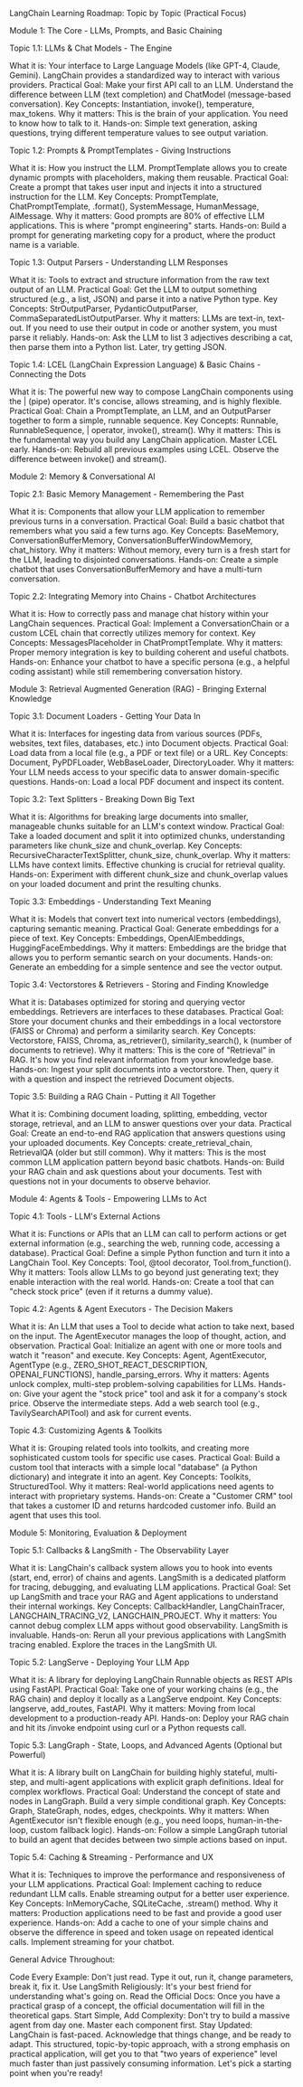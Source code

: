 LangChain Learning Roadmap: Topic by Topic (Practical Focus)

Module 1: The Core - LLMs, Prompts, and Basic Chaining

Topic 1.1: LLMs & Chat Models - The Engine

What it is: Your interface to Large Language Models (like GPT-4, Claude, Gemini). LangChain provides a standardized way to interact with various providers.
Practical Goal: Make your first API call to an LLM. Understand the difference between LLM (text completion) and ChatModel (message-based conversation).
Key Concepts: Instantiation, invoke(), temperature, max_tokens.
Why it matters: This is the brain of your application. You need to know how to talk to it.
Hands-on: Simple text generation, asking questions, trying different temperature values to see output variation.

Topic 1.2: Prompts & PromptTemplates - Giving Instructions

What it is: How you instruct the LLM. PromptTemplate allows you to create dynamic prompts with placeholders, making them reusable.
Practical Goal: Create a prompt that takes user input and injects it into a structured instruction for the LLM.
Key Concepts: PromptTemplate, ChatPromptTemplate, .format(), SystemMessage, HumanMessage, AIMessage.
Why it matters: Good prompts are 80% of effective LLM applications. This is where "prompt engineering" starts.
Hands-on: Build a prompt for generating marketing copy for a product, where the product name is a variable.

Topic 1.3: Output Parsers - Understanding LLM Responses

What it is: Tools to extract and structure information from the raw text output of an LLM.
Practical Goal: Get the LLM to output something structured (e.g., a list, JSON) and parse it into a native Python type.
Key Concepts: StrOutputParser, PydanticOutputParser, CommaSeparatedListOutputParser.
Why it matters: LLMs are text-in, text-out. If you need to use their output in code or another system, you must parse it reliably.
Hands-on: Ask the LLM to list 3 adjectives describing a cat, then parse them into a Python list. Later, try getting JSON.

Topic 1.4: LCEL (LangChain Expression Language) & Basic Chains - Connecting the Dots

What it is: The powerful new way to compose LangChain components using the | (pipe) operator. It's concise, allows streaming, and is highly flexible.
Practical Goal: Chain a PromptTemplate, an LLM, and an OutputParser together to form a simple, runnable sequence.
Key Concepts: Runnable, RunnableSequence, | operator, invoke(), stream().
Why it matters: This is the fundamental way you build any LangChain application. Master LCEL early.
Hands-on: Rebuild all previous examples using LCEL. Observe the difference between invoke() and stream().

Module 2: Memory & Conversational AI

Topic 2.1: Basic Memory Management - Remembering the Past

What it is: Components that allow your LLM application to remember previous turns in a conversation.
Practical Goal: Build a basic chatbot that remembers what you said a few turns ago.
Key Concepts: BaseMemory, ConversationBufferMemory, ConversationBufferWindowMemory, chat_history.
Why it matters: Without memory, every turn is a fresh start for the LLM, leading to disjointed conversations.
Hands-on: Create a simple chatbot that uses ConversationBufferMemory and have a multi-turn conversation.

Topic 2.2: Integrating Memory into Chains - Chatbot Architectures

What it is: How to correctly pass and manage chat history within your LangChain sequences.
Practical Goal: Implement a ConversationChain or a custom LCEL chain that correctly utilizes memory for context.
Key Concepts: MessagesPlaceholder in ChatPromptTemplate.
Why it matters: Proper memory integration is key to building coherent and useful chatbots.
Hands-on: Enhance your chatbot to have a specific persona (e.g., a helpful coding assistant) while still remembering conversation history.

Module 3: Retrieval Augmented Generation (RAG) - Bringing External Knowledge

Topic 3.1: Document Loaders - Getting Your Data In

What it is: Interfaces for ingesting data from various sources (PDFs, websites, text files, databases, etc.) into Document objects.
Practical Goal: Load data from a local file (e.g., a PDF or text file) or a URL.
Key Concepts: Document, PyPDFLoader, WebBaseLoader, DirectoryLoader.
Why it matters: Your LLM needs access to your specific data to answer domain-specific questions.
Hands-on: Load a local PDF document and inspect its content.

Topic 3.2: Text Splitters - Breaking Down Big Text

What it is: Algorithms for breaking large documents into smaller, manageable chunks suitable for an LLM's context window.
Practical Goal: Take a loaded document and split it into optimized chunks, understanding parameters like chunk_size and chunk_overlap.
Key Concepts: RecursiveCharacterTextSplitter, chunk_size, chunk_overlap.
Why it matters: LLMs have context limits. Effective chunking is crucial for retrieval quality.
Hands-on: Experiment with different chunk_size and chunk_overlap values on your loaded document and print the resulting chunks.

Topic 3.3: Embeddings - Understanding Text Meaning

What it is: Models that convert text into numerical vectors (embeddings), capturing semantic meaning.
Practical Goal: Generate embeddings for a piece of text.
Key Concepts: Embeddings, OpenAIEmbeddings, HuggingFaceEmbeddings.
Why it matters: Embeddings are the bridge that allows you to perform semantic search on your documents.
Hands-on: Generate an embedding for a simple sentence and see the vector output.

Topic 3.4: Vectorstores & Retrievers - Storing and Finding Knowledge

What it is: Databases optimized for storing and querying vector embeddings. Retrievers are interfaces to these databases.
Practical Goal: Store your document chunks and their embeddings in a local vectorstore (FAISS or Chroma) and perform a similarity search.
Key Concepts: Vectorstore, FAISS, Chroma, as_retriever(), similarity_search(), k (number of documents to retrieve).
Why it matters: This is the core of "Retrieval" in RAG. It's how you find relevant information from your knowledge base.
Hands-on: Ingest your split documents into a vectorstore. Then, query it with a question and inspect the retrieved Document objects.

Topic 3.5: Building a RAG Chain - Putting it All Together

What it is: Combining document loading, splitting, embedding, vector storage, retrieval, and an LLM to answer questions over your data.
Practical Goal: Create an end-to-end RAG application that answers questions using your uploaded documents.
Key Concepts: create_retrieval_chain, RetrievalQA (older but still common).
Why it matters: This is the most common LLM application pattern beyond basic chatbots.
Hands-on: Build your RAG chain and ask questions about your documents. Test with questions not in your documents to observe behavior.

Module 4: Agents & Tools - Empowering LLMs to Act

Topic 4.1: Tools - LLM's External Actions

What it is: Functions or APIs that an LLM can call to perform actions or get external information (e.g., searching the web, running code, accessing a database).
Practical Goal: Define a simple Python function and turn it into a LangChain Tool.
Key Concepts: Tool, @tool decorator, Tool.from_function().
Why it matters: Tools allow LLMs to go beyond just generating text; they enable interaction with the real world.
Hands-on: Create a tool that can "check stock price" (even if it returns a dummy value).

Topic 4.2: Agents & Agent Executors - The Decision Makers

What it is: An LLM that uses a Tool to decide what action to take next, based on the input. The AgentExecutor manages the loop of thought, action, and observation.
Practical Goal: Initialize an agent with one or more tools and watch it "reason" and execute.
Key Concepts: Agent, AgentExecutor, AgentType (e.g., ZERO_SHOT_REACT_DESCRIPTION, OPENAI_FUNCTIONS), handle_parsing_errors.
Why it matters: Agents unlock complex, multi-step problem-solving capabilities for LLMs.
Hands-on: Give your agent the "stock price" tool and ask it for a company's stock price. Observe the intermediate steps. Add a web search tool (e.g., TavilySearchAPITool) and ask for current events.

Topic 4.3: Customizing Agents & Toolkits

What it is: Grouping related tools into toolkits, and creating more sophisticated custom tools for specific use cases.
Practical Goal: Build a custom tool that interacts with a simple local "database" (a Python dictionary) and integrate it into an agent.
Key Concepts: Toolkits, StructuredTool.
Why it matters: Real-world applications need agents to interact with proprietary systems.
Hands-on: Create a "Customer CRM" tool that takes a customer ID and returns hardcoded customer info. Build an agent that uses this tool.

Module 5: Monitoring, Evaluation & Deployment

Topic 5.1: Callbacks & LangSmith - The Observability Layer

What it is: LangChain's callback system allows you to hook into events (start, end, error) of chains and agents. LangSmith is a dedicated platform for tracing, debugging, and evaluating LLM applications.
Practical Goal: Set up LangSmith and trace your RAG and Agent applications to understand their internal workings.
Key Concepts: CallbackHandler, LangChainTracer, LANGCHAIN_TRACING_V2, LANGCHAIN_PROJECT.
Why it matters: You cannot debug complex LLM apps without good observability. LangSmith is invaluable.
Hands-on: Rerun all your previous applications with LangSmith tracing enabled. Explore the traces in the LangSmith UI.

Topic 5.2: LangServe - Deploying Your LLM App

What it is: A library for deploying LangChain Runnable objects as REST APIs using FastAPI.
Practical Goal: Take one of your working chains (e.g., the RAG chain) and deploy it locally as a LangServe endpoint.
Key Concepts: langserve, add_routes, FastAPI.
Why it matters: Moving from local development to a production-ready API.
Hands-on: Deploy your RAG chain and hit its /invoke endpoint using curl or a Python requests call.

Topic 5.3: LangGraph - State, Loops, and Advanced Agents (Optional but Powerful)

What it is: A library built on LangChain for building highly stateful, multi-step, and multi-agent applications with explicit graph definitions. Ideal for complex workflows.
Practical Goal: Understand the concept of state and nodes in LangGraph. Build a very simple conditional graph.
Key Concepts: Graph, StateGraph, nodes, edges, checkpoints.
Why it matters: When AgentExecutor isn't flexible enough (e.g., you need loops, human-in-the-loop, custom fallback logic).
Hands-on: Follow a simple LangGraph tutorial to build an agent that decides between two simple actions based on input.

Topic 5.4: Caching & Streaming - Performance and UX

What it is: Techniques to improve the performance and responsiveness of your LLM applications.
Practical Goal: Implement caching to reduce redundant LLM calls. Enable streaming output for a better user experience.
Key Concepts: InMemoryCache, SQLiteCache, .stream() method.
Why it matters: Production applications need to be fast and provide a good user experience.
Hands-on: Add a cache to one of your simple chains and observe the difference in speed and token usage on repeated identical calls. Implement streaming for your chatbot.

General Advice Throughout:

Code Every Example: Don't just read. Type it out, run it, change parameters, break it, fix it.
Use LangSmith Religiously: It's your best friend for understanding what's going on.
Read the Official Docs: Once you have a practical grasp of a concept, the official documentation will fill in the theoretical gaps.
Start Simple, Add Complexity: Don't try to build a massive agent from day one. Master each component first.
Stay Updated: LangChain is fast-paced. Acknowledge that things change, and be ready to adapt.
This structured, topic-by-topic approach, with a strong emphasis on practical application, will get you to that "two years of experience" level much faster than just passively consuming information. Let's pick a starting point when you're ready!





